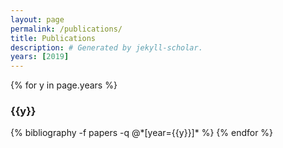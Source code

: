 ```yaml
---
layout: page
permalink: /publications/
title: Publications
description: # Generated by jekyll-scholar.
years: [2019]
---
```


{% for y in page.years %}
  <h3 class="year">{{y}}</h3>
  {% bibliography -f papers -q @*[year={{y}}]* %}
{% endfor %}
